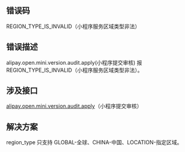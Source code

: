 ## 错误码
REGION_TYPE_IS_INVALID（小程序服务区域类型非法）

## 错误描述
alipay.open.mini.version.audit.apply(小程序提交审核) 报 REGION_TYPE_IS_INVALID（小程序服务区域类型非法）。

## 涉及接口
[alipay.open.mini.version.audit.apply](https://opendocs.alipay.com/mini/03l9bq)（小程序提交审核）

## 解决方案
region_type 只支持 GLOBAL-全球、CHINA-中国、LOCATION-指定区域。
